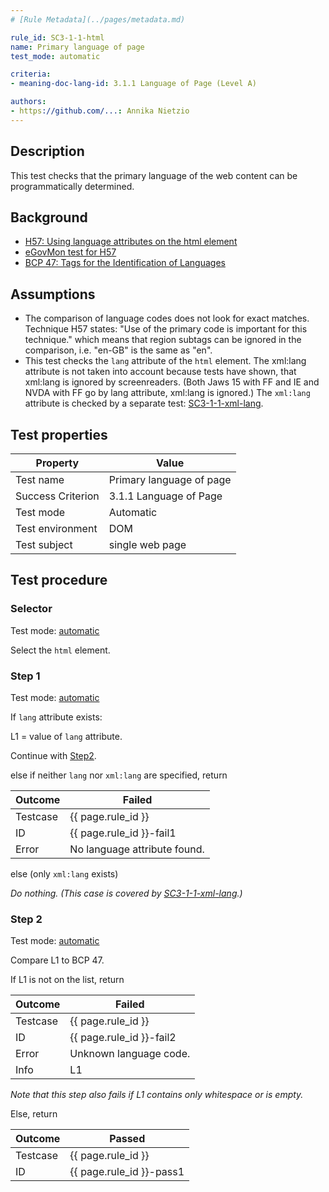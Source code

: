 ```yaml
---
# [Rule Metadata](../pages/metadata.md)

rule_id: SC3-1-1-html
name: Primary language of page
test_mode: automatic

criteria:
- meaning-doc-lang-id: 3.1.1 Language of Page (Level A)

authors:
- https://github.com/...: Annika Nietzio
---
```


## Description

This test checks that the primary language of the web content can be programmatically determined.

## Background

- [H57: Using language attributes on the html element](http://www.w3.org/TR/2014/NOTE-WCAG20-TECHS-20140408/H57)
- [eGovMon test for H57](http://wiki.egovmon.no/wiki/SC3.1.1#Element_html)
- [BCP 47: Tags for the Identification of Languages](http://www.rfc-editor.org/rfc/bcp/bcp47.txt)

## Assumptions

- The comparison of language codes does not look for exact matches. Technique H57 states: "Use of the primary code is important for this technique." which means that region subtags can be ignored in the comparison, i.e. "en-GB" is the same as "en".
- This test checks the `lang` attribute of the `html` element. The xml:lang attribute is not taken into account because tests have shown, that xml:lang is ignored by screenreaders. (Both Jaws 15 with FF and IE and NVDA with FF go by lang attribute, xml:lang is ignored.) The `xml:lang` attribute is checked by a separate test: [SC3-1-1-xml-lang](SC3-1-1-xml-lang.md).

## Test properties

| Property          | Value
|-------------------|----
| Test name         | Primary language of page
| Success Criterion | 3.1.1 Language of Page
| Test mode         | Automatic
| Test environment  | DOM
| Test subject      | single web page

## Test procedure

### Selector

Test mode: [automatic][AUTO]

Select the `html` element.

### Step 1

Test mode: [automatic][AUTO]

If `lang` attribute exists:

L1 = value of `lang` attribute.

Continue with [Step2](#step-2).

else if neither `lang` nor `xml:lang` are specified, return

| Outcome  | Failed
|----------|-----
| Testcase | {{ page.rule_id }}
| ID       | {{ page.rule_id }}-fail1
| Error    | No language attribute found.

else (only `xml:lang` exists)

*Do nothing. (This case is covered by [SC3-1-1-xml-lang](SC3-1-1-xml-lang.md).)*

### Step 2

Test mode: [automatic][AUTO]

Compare L1 to BCP 47.

If L1 is not on the list, return

| Outcome  | Failed
|----------|-----
| Testcase | {{ page.rule_id }}
| ID       | {{ page.rule_id }}-fail2
| Error    | Unknown language code.
| Info     | L1

*Note that this step also fails if L1 contains only whitespace or is empty.*

Else, return

| Outcome  | Passed
|----------|-----
| Testcase | {{ page.rule_id }}
| ID       | {{ page.rule_id }}-pass1

[AUTO]: ../pages/test-modes.html#automatic
[MANUAL]: ../pages/test-modes.html#manual